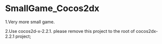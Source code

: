 SmallGame_Cocos2dx
==================
1.Very more small game.

2.Use cocos2d-x-2.2.1. please remove this project to the root of cocos2dx-2.2.1 project;

